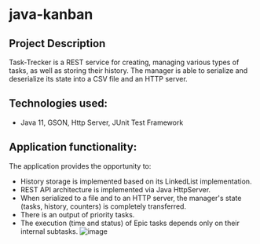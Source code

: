 # java-kanban

Project Description
-
Task-Trecker is a REST service for creating, managing various types
of tasks, as well as storing their history. The manager is able to serialize and
deserialize its state into a CSV file and an HTTP server.


Technologies used:
-

- Java 11, GSON, Http Server, JUnit Test Framework

Application functionality:
-
The application provides the opportunity to:

-  History storage is implemented based on its LinkedList implementation.
-  REST API architecture is implemented via Java HttpServer.
- When serialized to a file and to an HTTP server, the manager's state (tasks, history, counters) is completely transferred.
- There is an output of priority tasks.
- The execution (time and status) of Epic tasks depends only on their internal subtasks.
![image](https://github.com/AltairPhinArev/Task-Tracker/assets/113471380/f76408fc-0a57-4bf2-897b-1f6aadba07a6)
